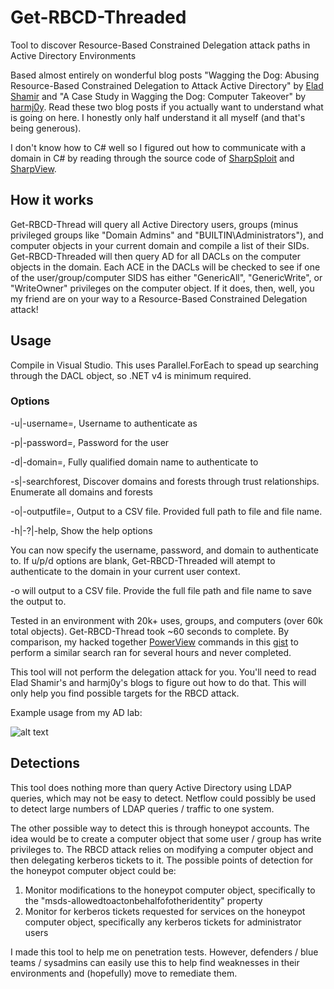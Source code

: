 # Get-RBCD-Threaded
Tool to discover Resource-Based Constrained Delegation attack paths in Active Directory Environments

Based almost entirely on wonderful blog posts "Wagging the Dog: Abusing Resource-Based Constrained Delegation to Attack Active Directory" by [Elad Shamir](https://shenaniganslabs.io/2019/01/28/Wagging-the-Dog.html) and "A Case Study in Wagging the Dog: Computer Takeover" by [harmj0y](https://www.harmj0y.net/blog/redteaming/another-word-on-delegation/). Read these two blog posts if you actually want to understand what is going on here. I honestly only half understand it all myself (and that's being generous).

I don't know how to C# well so I figured out how to communicate with a domain in C# by reading through the source code of [SharpSploit](https://github.com/cobbr/SharpSploit) and [SharpView](https://github.com/tevora-threat/SharpView).

## How it works
Get-RBCD-Thread will query all Active Directory users, groups (minus privileged groups like "Domain Admins" and "BUILTIN\Administrators"), and computer objects in your current domain and compile a list of their SIDs. Get-RBCD-Threaded will then query AD for all DACLs on the computer objects in the domain. Each ACE in the DACLs will be checked to see if one of the user/group/computer SIDS has either "GenericAll", "GenericWrite", or "WriteOwner" privileges on the computer object. If it does, then, well, you my friend are on your way to a Resource-Based Constrained Delegation attack!

## Usage
Compile in Visual Studio. This uses Parallel.ForEach to spead up searching through the DACL object, so .NET v4 is minimum required.

### Options
-u|-username=, Username to authenticate as

-p|-password=, Password for the user

-d|-domain=, Fully qualified domain name to authenticate to

-s|-searchforest, Discover domains and forests through trust relationships. Enumerate all domains and forests

-o|-outputfile=, Output to a CSV file. Provided full path to file and file name.

-h|-?|-help, Show the help options

You can now specify the username, password, and domain to authenticate to. If u/p/d options are blank, Get-RBCD-Threaded will atempt to authenticate to the domain in your current user context.

-o will output to a CSV file. Provide the full file path and file name to save the output to.

Tested in an environment with 20k+ uses, groups, and computers (over 60k total objects). Get-RBCD-Thread took ~60 seconds to complete. By comparison, my hacked together [PowerView](https://github.com/PowerShellMafia/PowerSploit/tree/dev) commands in this [gist](https://gist.github.com/FatRodzianko/e4cf3efc68a700dca7cedbfd5c05c99f) to perform a similar search ran for several hours and never completed.

This tool will not perform the delegation attack for you. You'll need to read Elad Shamir's and harmj0y's blogs to figure out how to do that. This will only help you find possible targets for the RBCD attack.

Example usage from my AD lab:

![alt text](https://raw.githubusercontent.com/FatRodzianko/Get-RBCD-Threaded/master/get-rbcd-threaded.PNG)

## Detections
This tool does nothing more than query Active Directory using LDAP queries, which may not be easy to detect. Netflow could possibly be used to detect large numbers of LDAP queries / traffic to one system.

The other possible way to detect this is through honeypot accounts. The idea would be to create a computer object that some user / group has write privileges to. The RBCD attack relies on modifying a computer object and then delegating kerberos tickets to it. The possible points of detection for the honeypot computer object could be:
1. Monitor modifications to the honeypot computer object, specifically to the "msds-allowedtoactonbehalfofotheridentity" property
1. Monitor for kerberos tickets requested for services on the honeypot computer object, specifically any kerberos tickets for administrator users

I made this tool to help me on penetration tests. However, defenders / blue teams / sysadmins can easily use this to help find weaknesses in their environments and (hopefully) move to remediate them.
